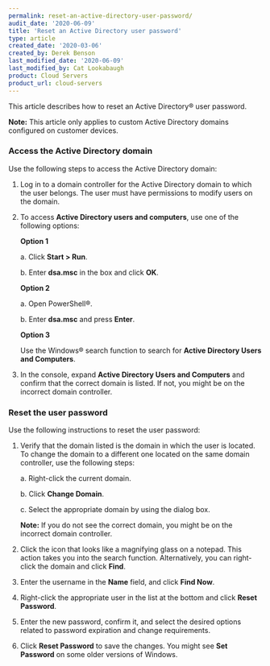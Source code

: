 ```yaml
---
permalink: reset-an-active-directory-user-password/
audit_date: '2020-06-09'
title: 'Reset an Active Directory user password'
type: article
created_date: '2020-03-06'
created_by: Derek Benson
last_modified_date: '2020-06-09'
last_modified_by: Cat Lookabaugh
product: Cloud Servers
product_url: cloud-servers
---
```


This article describes how to reset an Active Directory&reg; user password.

**Note:** This article only applies to custom Active Directory domains configured on customer devices.

### Access the Active Directory domain

Use the following steps to access the Active Directory domain:

1. Log in to a domain controller for the Active Directory domain to which the user belongs. The user must have permissions to modify users on the domain.

2. To access **Active Directory users and computers**, use one of the following options: 

   **Option 1**
    
   a. Click **Start > Run**.
   
   b. Enter **dsa.msc** in the box and click **OK**.

   **Option 2**
    
   a. Open PowerShell&reg;.
   
   b. Enter **dsa.msc** and press **Enter**.

   **Option 3**
    
   Use the Windows&reg; search function to search for **Active Directory Users and Computers**.

3. In the console, expand **Active Directory Users and Computers** and confirm that the correct domain is listed. If not, you might be on the incorrect domain controller.


### Reset the user password

Use the following instructions to reset the user password:

1. Verify that the domain listed is the domain in which the user is located. To change the domain to a different one located on the same domain controller, use the following steps:

    a. Right-click the current domain.
    
    b. Click **Change Domain**.
    
    c. Select the appropriate domain by using the dialog box.

    **Note:** If you do not see the correct domain, you might be on the incorrect domain controller.

2. Click the icon that looks like a magnifying glass on a notepad. This action takes you into the search function. Alternatively, you can right-click the domain and click **Find**.

3. Enter the username in the **Name** field, and click **Find Now**.

4. Right-click the appropriate user in the list at the bottom and click **Reset Password**.

5. Enter the new password, confirm it, and select the desired options related to password expiration and change requirements.

6. Click **Reset Password** to save the changes. You might see **Set Password** on some older versions of Windows.
